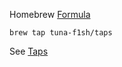 Homebrew [Formula](https://docs.brew.sh/Formula-Cookbook)

```
brew tap tuna-f1sh/taps
```

See [Taps](https://docs.brew.sh/Taps)
